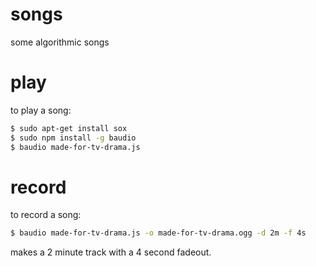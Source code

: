 # songs

some algorithmic songs

# play

to play a song:

``` sh
$ sudo apt-get install sox
$ sudo npm install -g baudio
$ baudio made-for-tv-drama.js
```

# record

to record a song:

``` sh
$ baudio made-for-tv-drama.js -o made-for-tv-drama.ogg -d 2m -f 4s
```

makes a 2 minute track with a 4 second fadeout.
